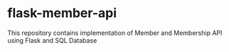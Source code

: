 # flask-member-api
This repository contains implementation of Member and Membership API using Flask and SQL Database
